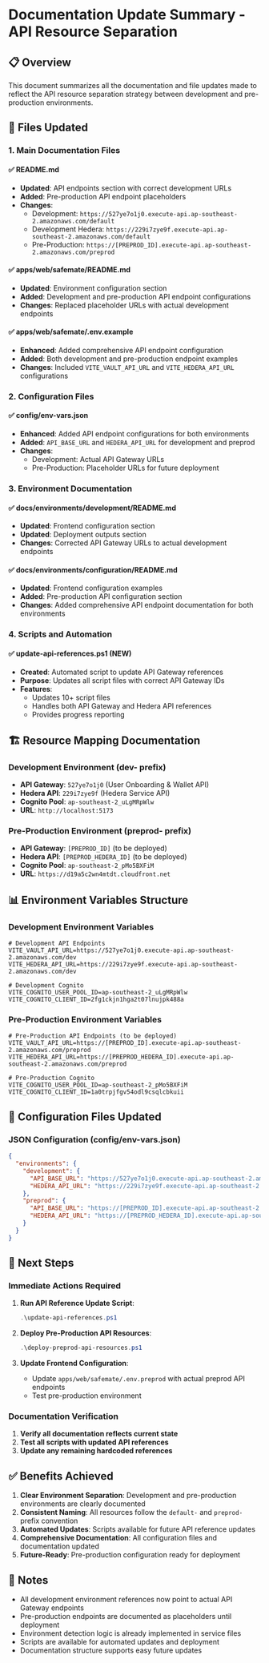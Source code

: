 # Documentation Update Summary - API Resource Separation

## 📋 **Overview**

This document summarizes all the documentation and file updates made to reflect the API resource separation strategy between development and pre-production environments.

## 🔄 **Files Updated**

### **1. Main Documentation Files**

#### **✅ README.md**
- **Updated**: API endpoints section with correct development URLs
- **Added**: Pre-production API endpoint placeholders
- **Changes**:
  - Development: `https://527ye7o1j0.execute-api.ap-southeast-2.amazonaws.com/default`
  - Development Hedera: `https://229i7zye9f.execute-api.ap-southeast-2.amazonaws.com/default`
  - Pre-Production: `https://[PREPROD_ID].execute-api.ap-southeast-2.amazonaws.com/preprod`

#### **✅ apps/web/safemate/README.md**
- **Updated**: Environment configuration section
- **Added**: Development and pre-production API endpoint configurations
- **Changes**: Replaced placeholder URLs with actual development endpoints

#### **✅ apps/web/safemate/.env.example**
- **Enhanced**: Added comprehensive API endpoint configuration
- **Added**: Both development and pre-production endpoint examples
- **Changes**: Included `VITE_VAULT_API_URL` and `VITE_HEDERA_API_URL` configurations

### **2. Configuration Files**

#### **✅ config/env-vars.json**
- **Enhanced**: Added API endpoint configurations for both environments
- **Added**: `API_BASE_URL` and `HEDERA_API_URL` for development and preprod
- **Changes**: 
  - Development: Actual API Gateway URLs
  - Pre-Production: Placeholder URLs for future deployment

### **3. Environment Documentation**

#### **✅ docs/environments/development/README.md**
- **Updated**: Frontend configuration section
- **Updated**: Deployment outputs section
- **Changes**: Corrected API Gateway URLs to actual development endpoints

#### **✅ docs/environments/configuration/README.md**
- **Updated**: Frontend configuration examples
- **Added**: Pre-production API configuration section
- **Changes**: Added comprehensive API endpoint documentation for both environments

### **4. Scripts and Automation**

#### **✅ update-api-references.ps1** (NEW)
- **Created**: Automated script to update API Gateway references
- **Purpose**: Updates all script files with correct API Gateway IDs
- **Features**: 
  - Updates 10+ script files
  - Handles both API Gateway and Hedera API references
  - Provides progress reporting

## 🏗️ **Resource Mapping Documentation**

### **Development Environment (dev- prefix)**
- **API Gateway**: `527ye7o1j0` (User Onboarding & Wallet API)
- **Hedera API**: `229i7zye9f` (Hedera Service API)
- **Cognito Pool**: `ap-southeast-2_uLgMRpWlw`
- **URL**: `http://localhost:5173`

### **Pre-Production Environment (preprod- prefix)**
- **API Gateway**: `[PREPROD_ID]` (to be deployed)
- **Hedera API**: `[PREPROD_HEDERA_ID]` (to be deployed)
- **Cognito Pool**: `ap-southeast-2_pMo5BXFiM`
- **URL**: `https://d19a5c2wn4mtdt.cloudfront.net`

## 📊 **Environment Variables Structure**

### **Development Environment Variables**
```env
# Development API Endpoints
VITE_VAULT_API_URL=https://527ye7o1j0.execute-api.ap-southeast-2.amazonaws.com/dev
VITE_HEDERA_API_URL=https://229i7zye9f.execute-api.ap-southeast-2.amazonaws.com/dev

# Development Cognito
VITE_COGNITO_USER_POOL_ID=ap-southeast-2_uLgMRpWlw
VITE_COGNITO_CLIENT_ID=2fg1ckjn1hga2t07lnujpk488a
```

### **Pre-Production Environment Variables**
```env
# Pre-Production API Endpoints (to be deployed)
VITE_VAULT_API_URL=https://[PREPROD_ID].execute-api.ap-southeast-2.amazonaws.com/preprod
VITE_HEDERA_API_URL=https://[PREPROD_HEDERA_ID].execute-api.ap-southeast-2.amazonaws.com/preprod

# Pre-Production Cognito
VITE_COGNITO_USER_POOL_ID=ap-southeast-2_pMo5BXFiM
VITE_COGNITO_CLIENT_ID=1a0trpjfgv54odl9csqlcbkuii
```

## 🔧 **Configuration Files Updated**

### **JSON Configuration (config/env-vars.json)**
```json
{
  "environments": {
    "development": {
      "API_BASE_URL": "https://527ye7o1j0.execute-api.ap-southeast-2.amazonaws.com/dev",
      "HEDERA_API_URL": "https://229i7zye9f.execute-api.ap-southeast-2.amazonaws.com/dev"
    },
    "preprod": {
      "API_BASE_URL": "https://[PREPROD_ID].execute-api.ap-southeast-2.amazonaws.com/preprod",
      "HEDERA_API_URL": "https://[PREPROD_HEDERA_ID].execute-api.ap-southeast-2.amazonaws.com/preprod"
    }
  }
}
```

## 🚀 **Next Steps**

### **Immediate Actions Required**
1. **Run API Reference Update Script**:
   ```powershell
   .\update-api-references.ps1
   ```

2. **Deploy Pre-Production API Resources**:
   ```powershell
   .\deploy-preprod-api-resources.ps1
   ```

3. **Update Frontend Configuration**:
   - Update `apps/web/safemate/.env.preprod` with actual preprod API endpoints
   - Test pre-production environment

### **Documentation Verification**
1. **Verify all documentation reflects current state**
2. **Test all scripts with updated API references**
3. **Update any remaining hardcoded references**

## ✅ **Benefits Achieved**

1. **Clear Environment Separation**: Development and pre-production environments are clearly documented
2. **Consistent Naming**: All resources follow the `default-` and `preprod-` prefix convention
3. **Automated Updates**: Scripts available for future API reference updates
4. **Comprehensive Documentation**: All configuration files and documentation updated
5. **Future-Ready**: Pre-production configuration ready for deployment

## 📝 **Notes**

- All development environment references now point to actual API Gateway endpoints
- Pre-production endpoints are documented as placeholders until deployment
- Environment detection logic is already implemented in service files
- Scripts are available for automated updates and deployment
- Documentation structure supports easy future updates
